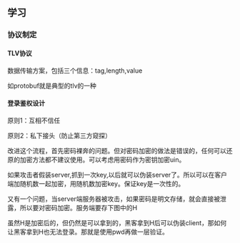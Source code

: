 ## 学习

### 协议制定

#### TLV协议

 数据传输方案，包括三个信息：tag,length,value

如protobuf就是典型的tlv的一种

#### 登录鉴权设计

原则1：互相不信任

原则2：私下接头（防止第三方窥探）

改进这个流程，首先密码裸奔的问题。但对密码加密的做法是错误的，任何可以还原的加密方法都不建议使用。可以考虑用密码作为密钥加密uin。

如果攻击者假装server,抓到一次key,以后就可以伪装server了。所以可以在客户端加随机数一起加密，用随机数加密key。保证key是一次性的。

又有一个问题，当server端服务器被攻击，如果密码是明文存储，就会直接被泄露，所以要对密码加密。服务端要存下图中的H

虽然H是加密后的，但仍然是可以拿到的，黑客拿到H后可以伪装client，那如何让黑客拿到H也无法登录。那就是使用pwd再做一层验证。




